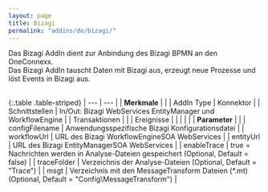 ```yaml
---
layout: page
title: Bizagi
permalink: "addins/de/bizagi/"
---
```


Das Bizagi AddIn dient zur Anbindung des Bizagi BPMN an den OneConnexx.<br />Das Bizagi AddIn tauscht Daten mit Bizagi aus, erzeugt neue Prozesse und löst Events in Bizagi aus.<br /><br />

{:.table .table-striped}
| --- | --- |
| __Merkmale__ | |
| AddIn Type | Konnektor |
| Schnittstellen | In/Out: Bizagi WebServices EntityManager und WorkflowEngine |
| Transaktionen | |
| Ereignisse |  |
| | |
| __Parameter__ | |
| configFilename | Anwendungsspezifische Bizagi Konfigurationsdatei |
| workflowUrl | URL des Bizagi WorkflowEngineSOA WebServices |
| entityUrl | URL des Bizagi EntityManagerSOA WebServices |
| enableTrace | true = Nachrichten werden in Analyse-Dateien gespeichert (Optional, Default = false) |
| traceFolder | Verzeichnis der Analyse-Dateien (Optional, Default = "Trace") |
| msgt | Verzeichnis mit den MessageTransform Dateien (*.mt) (Optional, Default = "Config\\MessageTransform") |


<!-- 
### Anwendungsbeispiele 

ToDo
-->
